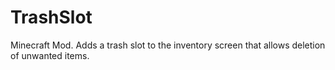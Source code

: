 TrashSlot
=========

Minecraft Mod. Adds a trash slot to the inventory screen that allows deletion of unwanted items.
